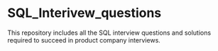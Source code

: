 # SQL_Interivew_questions
This repository includes all the SQL interview questions and solutions required to succeed in product company interviews.
